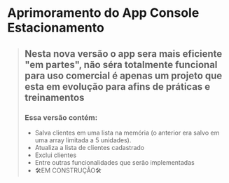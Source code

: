# Aprimoramento do App Console Estacionamento
> ## Nesta nova versão o app sera mais eficiente "em partes", não séra totalmente funcional para uso comercial é apenas um projeto que esta em evolução para afins de práticas e treinamentos
> ### Essa versão contém:
> - Salva clientes em uma lista na memória (o anterior era salvo em uma array limitada a 5 unidades).
> - Atualiza a lista de clientes cadastrado
> - Exclui clientes
> - Entre outras funcionalidades que serão implementadas
> - 🛠EM CONSTRUÇÂO🛠
